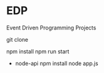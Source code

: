 # EDP
Event Driven Programming Projects

git clone

npm install
npm run start


- node-api
npm install
node app.js
